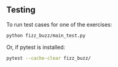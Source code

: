 ## Testing

To run test cases for one of the exercises:

```bash
python fizz_buzz/main_test.py
```
&NewLine;

Or, if pytest is installed:

```bash
pytest --cache-clear fizz_buzz/
```
&NewLine;
